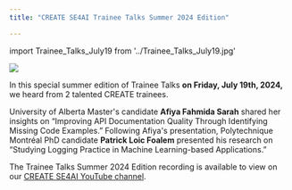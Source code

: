 ```yaml
---
title: "CREATE SE4AI Trainee Talks Summer 2024 Edition"

---
```

import Trainee_Talks_July19 from '../Trainee_Talks_July19.jpg'

<p class="CREATE_SE4AI_Trainee_Talks_Summer_2024_Edition" ><img src={Trainee_Talks_July19}/></p>


 In this special summer edition of Trainee Talks **on Friday, July 19th, 2024,** we heard from 2 talented CREATE trainees.

University of Alberta Master's candidate **Afiya Fahmida Sarah** shared her insights on “Improving API Documentation Quality Through Identifying Missing Code Examples.” Following Afiya's presentation, Polytechnique Montréal PhD candidate **Patrick Loic Foalem** presented his research on “Studying Logging Practice in Machine Learning-based Applications.”

The Trainee Talks Summer 2024 Edition recording is available to view on our [CREATE SE4AI YouTube channel](https://www.youtube.com/watch?v=HJJxl9_ZuFY). 

